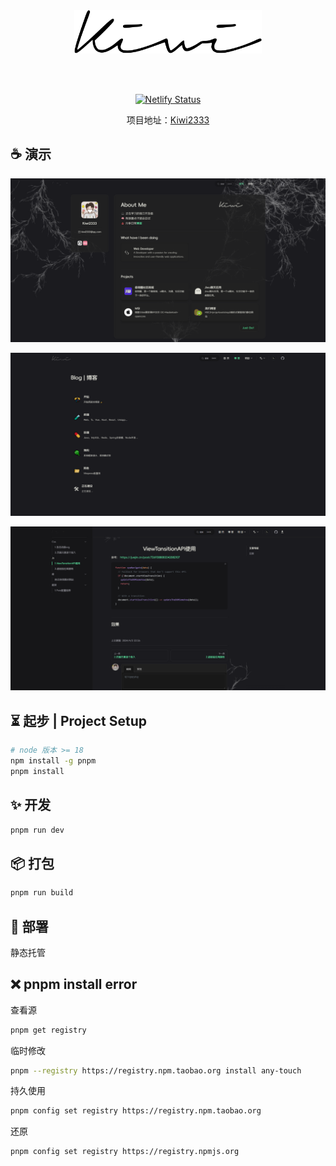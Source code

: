 
<div align="center">
<img src="./docs/public/kiwi.svg" width="300" style="padding:3rem;" alt="预览"/>

[![Netlify Status](https://api.netlify.com/api/v1/badges/21d806d7-2127-4d4c-8e27-083b59fc10af/deploy-status)](https://app.netlify.com/sites/kiwiblog/deploys)

项目地址：[Kiwi2333](https://kiwi233.top)

</div>

## ☕ 演示

![首页](./assets/image.png)

![博客](./assets/image2.png)

![文章](./assets/image3.png)

## ⏳ 起步 | Project Setup

```sh
# node 版本 >= 18
npm install -g pnpm
pnpm install
```

## ✨ 开发

```sh
pnpm run dev
```

## 📦 打包

```sh
pnpm run build
```

## 🎊 部署

静态托管

## ❌ pnpm install error

查看源

```sh
pnpm get registry 
```

临时修改

```sh
pnpm --registry https://registry.npm.taobao.org install any-touch
```

持久使用

```sh
pnpm config set registry https://registry.npm.taobao.org
```

还原

```sh
pnpm config set registry https://registry.npmjs.org
```
